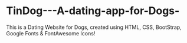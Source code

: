 # TinDog---A-dating-app-for-Dogs-
This is a Dating Website for Dogs, created using HTML, CSS, BootStrap, Google Fonts &amp; FontAwesome Icons! 

